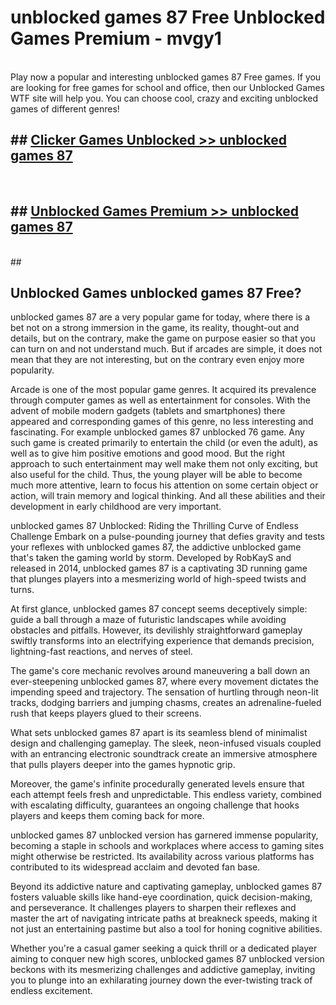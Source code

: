 # unblocked games 87 Free Unblocked Games Premium - mvgy1 <br>
<br>
Play now a popular and interesting unblocked games 87 Free games. If you are looking for free games for school and office, then our Unblocked Games WTF site will help you. You can choose cool, crazy and exciting unblocked games of different genres!


## ##  [Clicker Games Unblocked >> unblocked games 87](http://freeplayer.one?title=unblocked_games_87&ref=M1)
  <br>

##  ## [Unblocked Games Premium >> unblocked games 87](http://freeplayer.one?title=unblocked_games_87&ref=M1)
  <br>
  ##



## Unblocked Games unblocked games 87 Free?

unblocked games 87 are a very popular game for today, where there is a bet not on a strong immersion in the game, its reality, thought-out and details, but on the contrary, make the game on purpose easier so that you can turn on and not understand much. But if arcades are simple, it does not mean that they are not interesting, but on the contrary even enjoy more popularity.

Arcade is one of the most popular game genres. It acquired its prevalence through computer games as well as entertainment for consoles. With the advent of mobile modern gadgets (tablets and smartphones) there appeared and corresponding games of this genre, no less interesting and fascinating. For example unblocked games 87 unblocked 76 game. Any such game is created primarily to entertain the child (or even the adult), as well as to give him positive emotions and good mood. But the right approach to such entertainment may well make them not only exciting, but also useful for the child. Thus, the young player will be able to become much more attentive, learn to focus his attention on some certain object or action, will train memory and logical thinking. And all these abilities and their development in early childhood are very important.

unblocked games 87 Unblocked: Riding the Thrilling Curve of Endless Challenge
Embark on a pulse-pounding journey that defies gravity and tests your reflexes with unblocked games 87, the addictive unblocked game that's taken the gaming world by storm. Developed by RobKayS and released in 2014, unblocked games 87 is a captivating 3D running game that plunges players into a mesmerizing world of high-speed twists and turns.

At first glance, unblocked games 87 concept seems deceptively simple: guide a ball through a maze of futuristic landscapes while avoiding obstacles and pitfalls. However, its devilishly straightforward gameplay swiftly transforms into an electrifying experience that demands precision, lightning-fast reactions, and nerves of steel.

The game's core mechanic revolves around maneuvering a ball down an ever-steepening unblocked games 87, where every movement dictates the impending speed and trajectory. The sensation of hurtling through neon-lit tracks, dodging barriers and jumping chasms, creates an adrenaline-fueled rush that keeps players glued to their screens.

What sets unblocked games 87 apart is its seamless blend of minimalist design and challenging gameplay. The sleek, neon-infused visuals coupled with an entrancing electronic soundtrack create an immersive atmosphere that pulls players deeper into the games hypnotic grip.

Moreover, the game's infinite procedurally generated levels ensure that each attempt feels fresh and unpredictable. This endless variety, combined with escalating difficulty, guarantees an ongoing challenge that hooks players and keeps them coming back for more.

unblocked games 87 unblocked version has garnered immense popularity, becoming a staple in schools and workplaces where access to gaming sites might otherwise be restricted. Its availability across various platforms has contributed to its widespread acclaim and devoted fan base.

Beyond its addictive nature and captivating gameplay, unblocked games 87 fosters valuable skills like hand-eye coordination, quick decision-making, and perseverance. It challenges players to sharpen their reflexes and master the art of navigating intricate paths at breakneck speeds, making it not just an entertaining pastime but also a tool for honing cognitive abilities.

Whether you're a casual gamer seeking a quick thrill or a dedicated player aiming to conquer new high scores, unblocked games 87 unblocked version beckons with its mesmerizing challenges and addictive gameplay, inviting you to plunge into an exhilarating journey down the ever-twisting track of endless excitement.